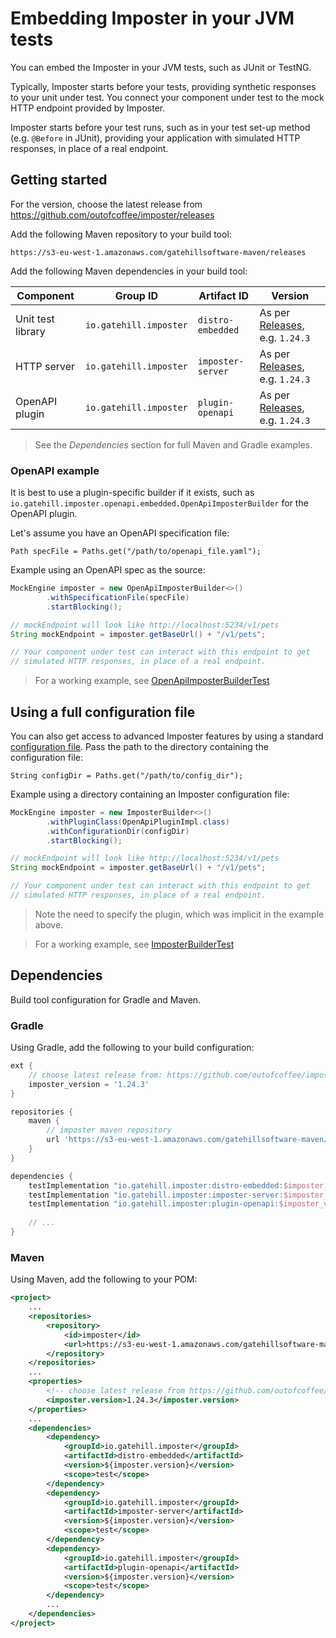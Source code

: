 # Embedding Imposter in your JVM tests

You can embed the Imposter in your JVM tests, such as JUnit or TestNG.

Typically, Imposter starts before your tests, providing synthetic responses to your unit under test. You connect your component under test to the mock HTTP endpoint provided by Imposter.

Imposter starts before your test runs, such as in your test set-up method (e.g. `@Before` in JUnit), providing your application with simulated HTTP responses, in place of a real endpoint.

## Getting started

For the version, choose the latest release from https://github.com/outofcoffee/imposter/releases

Add the following Maven repository to your build tool:

    https://s3-eu-west-1.amazonaws.com/gatehillsoftware-maven/releases

Add the following Maven dependencies in your build tool:

| Component         | Group ID               | Artifact ID       | Version                                                                            |
|-------------------|------------------------|-------------------|------------------------------------------------------------------------------------|
| Unit test library | `io.gatehill.imposter` | `distro-embedded` | As per [Releases](https://github.com/outofcoffee/imposter/releases), e.g. `1.24.3` |
| HTTP server       | `io.gatehill.imposter` | `imposter-server` | As per [Releases](https://github.com/outofcoffee/imposter/releases), e.g. `1.24.3` |
| OpenAPI plugin    | `io.gatehill.imposter` | `plugin-openapi`  | As per [Releases](https://github.com/outofcoffee/imposter/releases), e.g. `1.24.3` |

> See the _Dependencies_ section for full Maven and Gradle examples.

### OpenAPI example

It is best to use a plugin-specific builder if it exists, such as `io.gatehill.imposter.openapi.embedded.OpenApiImposterBuilder` for the OpenAPI plugin.

Let's assume you have an OpenAPI specification file:

    Path specFile = Paths.get("/path/to/openapi_file.yaml");

Example using an OpenAPI spec as the source:

```java
MockEngine imposter = new OpenApiImposterBuilder<>()
        .withSpecificationFile(specFile)
        .startBlocking();

// mockEndpoint will look like http://localhost:5234/v1/pets
String mockEndpoint = imposter.getBaseUrl() + "/v1/pets";

// Your component under test can interact with this endpoint to get
// simulated HTTP responses, in place of a real endpoint.
```

> For a working example, see [OpenApiImposterBuilderTest](https://github.com/outofcoffee/imposter/blob/master/distro/embedded/src/test/java/io/gatehill/imposter/embedded/OpenApiImposterBuilderTest.java)

## Using a full configuration file

You can also get access to advanced Imposter features by using a standard [configuration file](./configuration.md). Pass the path to the directory containing the configuration file:

    String configDir = Paths.get("/path/to/config_dir");

Example using a directory containing an Imposter configuration file:

```java
MockEngine imposter = new ImposterBuilder<>()
        .withPluginClass(OpenApiPluginImpl.class)
        .withConfigurationDir(configDir)
        .startBlocking();

// mockEndpoint will look like http://localhost:5234/v1/pets
String mockEndpoint = imposter.getBaseUrl() + "/v1/pets";

// Your component under test can interact with this endpoint to get
// simulated HTTP responses, in place of a real endpoint.
```

> Note the need to specify the plugin, which was implicit in the example above.

> For a working example, see [ImposterBuilderTest](https://github.com/outofcoffee/imposter/blob/master/distro/embedded/src/test/java/io/gatehill/imposter/embedded/ImposterBuilderTest.java)

## Dependencies

Build tool configuration for Gradle and Maven.

### Gradle

Using Gradle, add the following to your build configuration:

```groovy
ext {
    // choose latest release from: https://github.com/outofcoffee/imposter/releases
    imposter_version = '1.24.3'
}

repositories {
    maven {
        // imposter maven repository
        url 'https://s3-eu-west-1.amazonaws.com/gatehillsoftware-maven/releases/'
    }
}

dependencies {
    testImplementation "io.gatehill.imposter:distro-embedded:$imposter_version"
    testImplementation "io.gatehill.imposter:imposter-server:$imposter_version"
    testImplementation "io.gatehill.imposter:plugin-openapi:$imposter_version"
    
    // ...
}
```

### Maven

Using Maven, add the following to your POM:

```xml
<project>
    ...
    <repositories>
        <repository>
            <id>imposter</id>
            <url>https://s3-eu-west-1.amazonaws.com/gatehillsoftware-maven/releases</url>
        </repository>
    </repositories>
    ...
    <properties>
        <!-- choose latest release from https://github.com/outofcoffee/imposter/releases -->
        <imposter.version>1.24.3</imposter.version>
    </properties>
    ...
    <dependencies>
        <dependency>
            <groupId>io.gatehill.imposter</groupId>
            <artifactId>distro-embedded</artifactId>
            <version>${imposter.version}</version>
            <scope>test</scope>
        </dependency>
        <dependency>
            <groupId>io.gatehill.imposter</groupId>
            <artifactId>imposter-server</artifactId>
            <version>${imposter.version}</version>
            <scope>test</scope>
        </dependency>
        <dependency>
            <groupId>io.gatehill.imposter</groupId>
            <artifactId>plugin-openapi</artifactId>
            <version>${imposter.version}</version>
            <scope>test</scope>
        </dependency>
        ...
    </dependencies>
</project>
```
